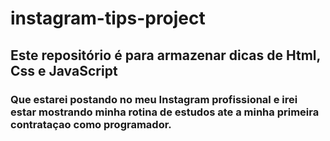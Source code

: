 # instagram-tips-project

## Este repositório é para armazenar dicas de Html, Css e JavaScript

### Que estarei postando no meu Instagram profissional e irei estar mostrando minha rotina de estudos ate a minha primeira contrataçao como programador.
